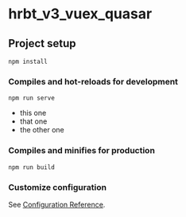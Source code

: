 # hrbt_v3_vuex_quasar

## Project setup
```
npm install
```

### Compiles and hot-reloads for development
```
npm run serve
```
- this one
- that one
- the other one

### Compiles and minifies for production
```
npm run build
```

### Customize configuration
See [Configuration Reference](https://cli.vuejs.org/config/).
